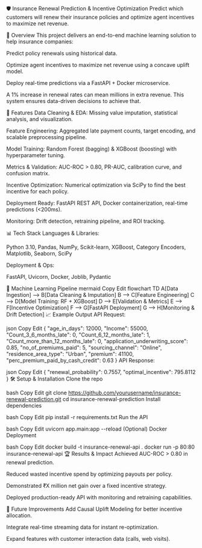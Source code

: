 🛡️ Insurance Renewal Prediction & Incentive Optimization
Predict which customers will renew their insurance policies and optimize agent incentives to maximize net revenue.

📌 Overview
This project delivers an end-to-end machine learning solution to help insurance companies:

Predict policy renewals using historical data.

Optimize agent incentives to maximize net revenue using a concave uplift model.

Deploy real-time predictions via a FastAPI + Docker microservice.

A 1% increase in renewal rates can mean millions in extra revenue. This system ensures data-driven decisions to achieve that.

🚀 Features
Data Cleaning & EDA: Missing value imputation, statistical analysis, and visualization.

Feature Engineering: Aggregated late payment counts, target encoding, and scalable preprocessing pipeline.

Model Training: Random Forest (bagging) & XGBoost (boosting) with hyperparameter tuning.

Metrics & Validation: AUC-ROC > 0.80, PR-AUC, calibration curve, and confusion matrix.

Incentive Optimization: Numerical optimization via SciPy to find the best incentive for each policy.

Deployment Ready: FastAPI REST API, Docker containerization, real-time predictions (<200ms).

Monitoring: Drift detection, retraining pipeline, and ROI tracking.

📊 Tech Stack
Languages & Libraries:

Python 3.10, Pandas, NumPy, Scikit-learn, XGBoost, Category Encoders, Matplotlib, Seaborn, SciPy

Deployment & Ops:

FastAPI, Uvicorn, Docker, Joblib, Pydantic

🧠 Machine Learning Pipeline
mermaid
Copy
Edit
flowchart TD
    A[Data Ingestion] --> B[Data Cleaning & Imputation]
    B --> C[Feature Engineering]
    C --> D[Model Training: RF + XGBoost]
    D --> E[Validation & Metrics]
    E --> F[Incentive Optimization]
    F --> G[FastAPI Deployment]
    G --> H[Monitoring & Drift Detection]
📈 Example Output
API Request:

json
Copy
Edit
{
  "age_in_days": 12000,
  "Income": 55000,
  "Count_3_6_months_late": 0,
  "Count_6_12_months_late": 1,
  "Count_more_than_12_months_late": 0,
  "application_underwriting_score": 0.85,
  "no_of_premiums_paid": 5,
  "sourcing_channel": "Online",
  "residence_area_type": "Urban",
  "premium": 41100,
  "perc_premium_paid_by_cash_credit": 0.63
}
API Response:

json
Copy
Edit
{
  "renewal_probability": 0.7557,
  "optimal_incentive": 795.8112
}
🛠️ Setup & Installation
Clone the repo

bash
Copy
Edit
git clone https://github.com/yourusername/insurance-renewal-prediction.git
cd insurance-renewal-prediction
Install dependencies

bash
Copy
Edit
pip install -r requirements.txt
Run the API

bash
Copy
Edit
uvicorn app.main:app --reload
(Optional) Docker Deployment

bash
Copy
Edit
docker build -t insurance-renewal-api .
docker run -p 80:80 insurance-renewal-api
🏆 Results & Impact
Achieved AUC-ROC > 0.80 in renewal prediction.

Reduced wasted incentive spend by optimizing payouts per policy.

Demonstrated ₹X million net gain over a fixed incentive strategy.

Deployed production-ready API with monitoring and retraining capabilities.

📌 Future Improvements
Add Causal Uplift Modeling for better incentive allocation.

Integrate real-time streaming data for instant re-optimization.

Expand features with customer interaction data (calls, web visits).


